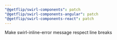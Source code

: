 ```yaml
---
"@getflip/swirl-components": patch
"@getflip/swirl-components-angular": patch
"@getflip/swirl-components-react": patch
---
```


Make swirl-inline-error message respect line breaks
